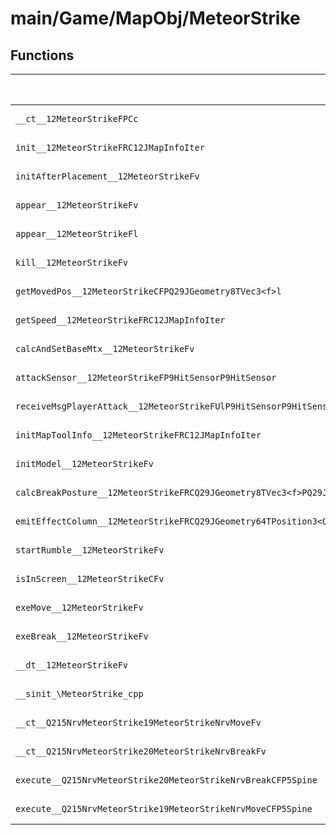 # main/Game/MapObj/MeteorStrike

## Functions

| Name | Address | Match % |
|------|---------|---------|
| `__ct__12MeteorStrikeFPCc` | `0x801FD7A0` | :x: (0.0%) |
| `init__12MeteorStrikeFRC12JMapInfoIter` | `0x801FD814` | :x: (0.0%) |
| `initAfterPlacement__12MeteorStrikeFv` | `0x801FD998` | :x: (0.0%) |
| `appear__12MeteorStrikeFv` | `0x801FDAB8` | :x: (0.0%) |
| `appear__12MeteorStrikeFl` | `0x801FDAC0` | :x: (0.0%) |
| `kill__12MeteorStrikeFv` | `0x801FDB70` | :x: (0.0%) |
| `getMovedPos__12MeteorStrikeCFPQ29JGeometry8TVec3<f>l` | `0x801FDBC8` | :x: (0.0%) |
| `getSpeed__12MeteorStrikeFRC12JMapInfoIter` | `0x801FDC6C` | :x: (0.0%) |
| `calcAndSetBaseMtx__12MeteorStrikeFv` | `0x801FDC9C` | :x: (0.0%) |
| `attackSensor__12MeteorStrikeFP9HitSensorP9HitSensor` | `0x801FDE44` | :x: (0.0%) |
| `receiveMsgPlayerAttack__12MeteorStrikeFUlP9HitSensorP9HitSensor` | `0x801FDF0C` | :x: (0.0%) |
| `initMapToolInfo__12MeteorStrikeFRC12JMapInfoIter` | `0x801FDF14` | :x: (0.0%) |
| `initModel__12MeteorStrikeFv` | `0x801FDFAC` | :x: (0.0%) |
| `calcBreakPosture__12MeteorStrikeFRCQ29JGeometry8TVec3<f>PQ29JGeometry64TPosition3<Q29JGeometry38TMatrix34<Q29JGeometry13SMatrix34C<f>>>` | `0x801FE060` | :x: (0.0%) |
| `emitEffectColumn__12MeteorStrikeFRCQ29JGeometry64TPosition3<Q29JGeometry38TMatrix34<Q29JGeometry13SMatrix34C<f>>>` | `0x801FE1E8` | :x: (0.0%) |
| `startRumble__12MeteorStrikeFv` | `0x801FE224` | :x: (0.0%) |
| `isInScreen__12MeteorStrikeCFv` | `0x801FE25C` | :x: (0.0%) |
| `exeMove__12MeteorStrikeFv` | `0x801FE2D0` | :x: (0.0%) |
| `exeBreak__12MeteorStrikeFv` | `0x801FE5C0` | :x: (0.0%) |
| `__dt__12MeteorStrikeFv` | `0x801FE6B8` | :x: (0.0%) |
| `__sinit_\MeteorStrike_cpp` | `0x801FE714` | :x: (0.0%) |
| `__ct__Q215NrvMeteorStrike19MeteorStrikeNrvMoveFv` | `0x801FE740` | :x: (0.0%) |
| `__ct__Q215NrvMeteorStrike20MeteorStrikeNrvBreakFv` | `0x801FE750` | :x: (0.0%) |
| `execute__Q215NrvMeteorStrike20MeteorStrikeNrvBreakCFP5Spine` | `0x801FE760` | :x: (0.0%) |
| `execute__Q215NrvMeteorStrike19MeteorStrikeNrvMoveCFP5Spine` | `0x801FE768` | :x: (0.0%) |